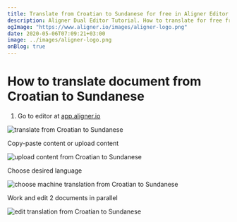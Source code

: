 ```yaml
---
title: Translate from Croatian to Sundanese for free in Aligner Editor
description: Aligner Dual Editor Tutorial. How to translate for free from Croatian to Sundanese. Aligner is multilingual document management platform. 
ogImage: "https://www.aligner.io/images/aligner-logo.png"
date: 2020-05-06T07:09:21+03:00
image: ../images/aligner-logo.png
onBlog: true
---
```


# How to translate document from Croatian to Sundanese

1. Go to editor at [app.aligner.io](https://app.aligner.io "Aligner App web page")

![translate from Croatian to Sundanese](../aligner-blank-editor.png "translate from Croatian to Sundanese")

Copy-paste content or upload content

![upload content from Croatian to Sundanese](../aligner-uploaded-document.png "upload content from Croatian to Sundanese")

Choose desired language

![choose machine translation from Croatian to Sundanese](../aligner-language-dropdown.png "choose machine translation from Croatian to Sundanese")

Work and edit 2 documents in parallel

![edit translation from Croatian to Sundanese](../aligner-double-sitded-editor.png "edit translation from Croatian to Sundanese")

